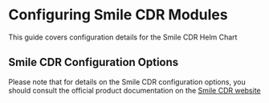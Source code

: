 # Configuring Smile CDR Modules

This guide covers configuration details for the Smile CDR Helm Chart

## Smile CDR Configuration Options

Please note that for details on the Smile CDR configuration options, you should
consult the official product documentation on the [Smile CDR website](https://smilecdr.com/docs)
